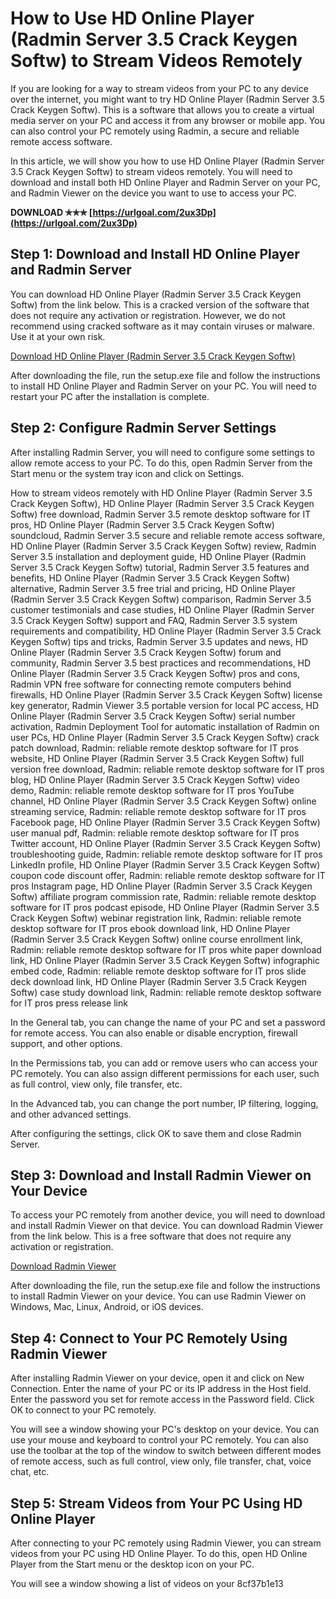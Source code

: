 
 
# How to Use HD Online Player (Radmin Server 3.5 Crack Keygen Softw) to Stream Videos Remotely
 
If you are looking for a way to stream videos from your PC to any device over the internet, you might want to try HD Online Player (Radmin Server 3.5 Crack Keygen Softw). This is a software that allows you to create a virtual media server on your PC and access it from any browser or mobile app. You can also control your PC remotely using Radmin, a secure and reliable remote access software.
 
In this article, we will show you how to use HD Online Player (Radmin Server 3.5 Crack Keygen Softw) to stream videos remotely. You will need to download and install both HD Online Player and Radmin Server on your PC, and Radmin Viewer on the device you want to use to access your PC.
 
**DOWNLOAD ✯✯✯ [https://urlgoal.com/2ux3Dp](https://urlgoal.com/2ux3Dp)**


 
## Step 1: Download and Install HD Online Player and Radmin Server
 
You can download HD Online Player (Radmin Server 3.5 Crack Keygen Softw) from the link below. This is a cracked version of the software that does not require any activation or registration. However, we do not recommend using cracked software as it may contain viruses or malware. Use it at your own risk.
 
[Download HD Online Player (Radmin Server 3.5 Crack Keygen Softw)](https://hd-online-player-radmin-server-3-5-crack-keygen-softw.en.softonic.com/)
 
After downloading the file, run the setup.exe file and follow the instructions to install HD Online Player and Radmin Server on your PC. You will need to restart your PC after the installation is complete.
 
## Step 2: Configure Radmin Server Settings
 
After installing Radmin Server, you will need to configure some settings to allow remote access to your PC. To do this, open Radmin Server from the Start menu or the system tray icon and click on Settings.
 
How to stream videos remotely with HD Online Player (Radmin Server 3.5 Crack Keygen Softw),  HD Online Player (Radmin Server 3.5 Crack Keygen Softw) free download,  Radmin Server 3.5 remote desktop software for IT pros,  HD Online Player (Radmin Server 3.5 Crack Keygen Softw) soundcloud,  Radmin Server 3.5 secure and reliable remote access software,  HD Online Player (Radmin Server 3.5 Crack Keygen Softw) review,  Radmin Server 3.5 installation and deployment guide,  HD Online Player (Radmin Server 3.5 Crack Keygen Softw) tutorial,  Radmin Server 3.5 features and benefits,  HD Online Player (Radmin Server 3.5 Crack Keygen Softw) alternative,  Radmin Server 3.5 free trial and pricing,  HD Online Player (Radmin Server 3.5 Crack Keygen Softw) comparison,  Radmin Server 3.5 customer testimonials and case studies,  HD Online Player (Radmin Server 3.5 Crack Keygen Softw) support and FAQ,  Radmin Server 3.5 system requirements and compatibility,  HD Online Player (Radmin Server 3.5 Crack Keygen Softw) tips and tricks,  Radmin Server 3.5 updates and news,  HD Online Player (Radmin Server 3.5 Crack Keygen Softw) forum and community,  Radmin Server 3.5 best practices and recommendations,  HD Online Player (Radmin Server 3.5 Crack Keygen Softw) pros and cons,  Radmin VPN free software for connecting remote computers behind firewalls,  HD Online Player (Radmin Server 3.5 Crack Keygen Softw) license key generator,  Radmin Viewer 3.5 portable version for local PC access,  HD Online Player (Radmin Server 3.5 Crack Keygen Softw) serial number activation,  Radmin Deployment Tool for automatic installation of Radmin on user PCs,  HD Online Player (Radmin Server 3.5 Crack Keygen Softw) crack patch download,  Radmin: reliable remote desktop software for IT pros website,  HD Online Player (Radmin Server 3.5 Crack Keygen Softw) full version free download,  Radmin: reliable remote desktop software for IT pros blog,  HD Online Player (Radmin Server 3.5 Crack Keygen Softw) video demo,  Radmin: reliable remote desktop software for IT pros YouTube channel,  HD Online Player (Radmin Server 3.5 Crack Keygen Softw) online streaming service,  Radmin: reliable remote desktop software for IT pros Facebook page,  HD Online Player (Radmin Server 3.5 Crack Keygen Softw) user manual pdf,  Radmin: reliable remote desktop software for IT pros Twitter account,  HD Online Player (Radmin Server 3.5 Crack Keygen Softw) troubleshooting guide,  Radmin: reliable remote desktop software for IT pros LinkedIn profile,  HD Online Player (Radmin Server 3.5 Crack Keygen Softw) coupon code discount offer,  Radmin: reliable remote desktop software for IT pros Instagram page,  HD Online Player (Radmin Server 3.5 Crack Keygen Softw) affiliate program commission rate,  Radmin: reliable remote desktop software for IT pros podcast episode,  HD Online Player (Radmin Server 3.5 Crack Keygen Softw) webinar registration link,  Radmin: reliable remote desktop software for IT pros ebook download link,  HD Online Player (Radmin Server 3.5 Crack Keygen Softw) online course enrollment link,  Radmin: reliable remote desktop software for IT pros white paper download link,  HD Online Player (Radmin Server 3.5 Crack Keygen Softw) infographic embed code,  Radmin: reliable remote desktop software for IT pros slide deck download link,  HD Online Player (Radmin Server 3.5 Crack Keygen Softw) case study download link,  Radmin: reliable remote desktop software for IT pros press release link
 
In the General tab, you can change the name of your PC and set a password for remote access. You can also enable or disable encryption, firewall support, and other options.
 
In the Permissions tab, you can add or remove users who can access your PC remotely. You can also assign different permissions for each user, such as full control, view only, file transfer, etc.
 
In the Advanced tab, you can change the port number, IP filtering, logging, and other advanced settings.
 
After configuring the settings, click OK to save them and close Radmin Server.
 
## Step 3: Download and Install Radmin Viewer on Your Device
 
To access your PC remotely from another device, you will need to download and install Radmin Viewer on that device. You can download Radmin Viewer from the link below. This is a free software that does not require any activation or registration.
 
[Download Radmin Viewer](https://www.radmin.com/download/rview35.exe)
 
After downloading the file, run the setup.exe file and follow the instructions to install Radmin Viewer on your device. You can use Radmin Viewer on Windows, Mac, Linux, Android, or iOS devices.
 
## Step 4: Connect to Your PC Remotely Using Radmin Viewer
 
After installing Radmin Viewer on your device, open it and click on New Connection. Enter the name of your PC or its IP address in the Host field. Enter the password you set for remote access in the Password field. Click OK to connect to your PC remotely.
 
You will see a window showing your PC's desktop on your device. You can use your mouse and keyboard to control your PC remotely. You can also use the toolbar at the top of the window to switch between different modes of remote access, such as full control, view only, file transfer, chat, voice chat, etc.
 
## Step 5: Stream Videos from Your PC Using HD Online Player
 
After connecting to your PC remotely using Radmin Viewer, you can stream videos from your PC using HD Online Player. To do this, open HD Online Player from the Start menu or the desktop icon on your PC.
 
You will see a window showing a list of videos on your
 8cf37b1e13
 
